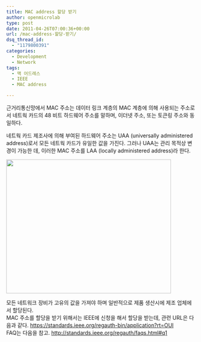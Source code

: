 ```yaml
---
title: MAC address 할당 받기
author: openmicrolab
type: post
date: 2011-04-26T07:00:36+00:00
url: /mac-address-할당-받기/
dsq_thread_id:
  - "1179800391"
categories:
  - Development
  - Network
tags:
  - 맥 어드레스
  - IEEE
  - MAC address

---
```

근거리통신망에서 MAC 주소는 데이터 링크 계층의 MAC 계층에 의해 사용되는 주소로서 네트웍 카드의 48 비트 하드웨어 주소를 말하며, 이더넷 주소, 또는 토큰링 주소와 동일하다.

  


네트웍 카드 제조사에 의해 부여된 하드웨어 주소는 UAA (universally administered address)로서 모든 네트웍 카드가 유일한 값을 가진다. 그러나 UAA는 관리 목적상 변경이 가능한 데, 이러한 MAC 주소를 LAA (locally administered address)라 한다.

  


<P style="MARGIN: 0px">
  <img loading="lazy" src="/images/1/cfile24.uf.1631A3564DB66D84247E3D.jpg" class="aligncenter" width="439" height="356" alt="" filename="MAC_address.jpg" filemime="image/jpeg" />
</P>

  


  
모든 네트워크 장비가 고유의 값을 가져야 하며 일반적으로 제품 생산시에 제조 업체에서 할당된다.  
MAC 주소를 할당을 받기 위해서는 IEEE에 신청을 해서 할당을 받는데, 관련 URL은 다음과 같다. <https://standards.ieee.org/regauth-bin/application?rt=OUI>  
FAQ는 다음을 참고. <http://standards.ieee.org/regauth/faqs.html#q1>